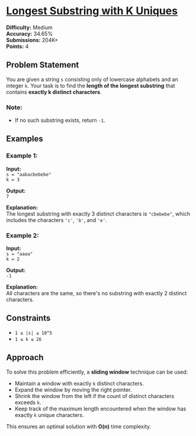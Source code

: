 # [Longest Substring with K Uniques](https://www.geeksforgeeks.org/problems/longest-k-unique-characters-substring0853/1)
**Difficulty:** Medium  
**Accuracy:** 34.65%  
**Submissions:** 204K+  
**Points:** 4  

## Problem Statement

You are given a string `s` consisting only of lowercase alphabets and an integer `k`. Your task is to find the **length of the longest substring** that contains **exactly k distinct characters**.

### Note:
- If no such substring exists, return `-1`.

## Examples

### Example 1:
**Input:**  
`s = "aabacbebebe"`  
`k = 3`  

**Output:**  
`7`  

**Explanation:**  
The longest substring with exactly 3 distinct characters is `"cbebebe"`, which includes the characters `'c'`, `'b'`, and `'e'`.

### Example 2:
**Input:**  
`s = "aaaa"`  
`k = 2`  

**Output:**  
`-1`  

**Explanation:**  
All characters are the same, so there's no substring with exactly 2 distinct characters.

## Constraints
- `1 ≤ |s| ≤ 10^5`
- `1 ≤ k ≤ 26`

## Approach

To solve this problem efficiently, a **sliding window** technique can be used:
- Maintain a window with exactly `k` distinct characters.
- Expand the window by moving the right pointer.
- Shrink the window from the left if the count of distinct characters exceeds `k`.
- Keep track of the maximum length encountered when the window has exactly `k` unique characters.

This ensures an optimal solution with **O(n)** time complexity.
